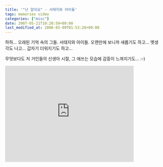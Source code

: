 ```yaml
---
title: '"난 알아요" - 서태지와 아이들'
tags: memories video
categories: ["misc"]
date: 2007-05-21T10:20:59+09:00
last_modified_at: 2008-03-09T01:53:28+09:00
---
```

하하... 오래된 기억 속의 그들. 서태지와 아이들. 오랜만에 보니까
새롭기도 하고... 옛생각도 나고... 갑자기 더워지기도 하고...  
  
무엇보다도 저 거인들의 신생아 시절, 그 애쓰는 모습에 감흥이
느껴지기도... :-)

<div class="text-center">
<iframe width="420" height="315" src="https://www.youtube.com/embed/y8em1w3KIFA" frameborder="0" allowfullscreen></iframe>
</div>

